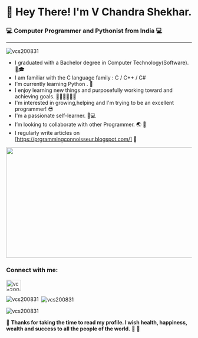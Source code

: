 # 👋 Hey There! I'm V Chandra Shekhar. #
###  💻 Computer Programmer and Pythonist from India  💻 ###
---
<p align="left"> <img src="https://komarev.com/ghpvc/?username=vcs200831&label=Profile%20views&color=0e75b6&style=flat" alt="vcs200831" /> </p>

*    I graduated with a Bachelor degree in Computer Technology(Software). 👨🎓
*    I am familiar with the C language family : C / C++ / C#
*    I’m currently learning Python . 🐍
*    I enjoy learning new things and purposefully working toward and achieving goals. 💪🏻💪🏻💪🏻
*    I'm interested in growing,helping and I'm trying to be an excellent programmer! 😎
*    I'm a passionate self-learner. 👨💻
*    I’m looking to collaborate with other Programmer. 🌏 🤝
*    I regularly write articles on [https://prgrammingconnoisseur.blogspot.com/] 📝

<div align="right">
  <img src="https://media.giphy.com/media/dWesBcTLavkZuG35MI/giphy.gif" width="600" height="300"/>
</div>

<h3 align="left">Connect with me:</h3>
<p align="left">
<a href="https://www.leetcode.com/vcs200831/" target="blank"><img align="center" src="https://raw.githubusercontent.com/rahuldkjain/github-profile-readme-generator/master/src/images/icons/Social/leet-code.svg" alt="vcs200831/" height="30" width="40" /></a>
</p>


<p><img align="left" src="https://github-readme-stats.vercel.app/api/top-langs?username=vcs200831&show_icons=true&locale=en&layout=compact" alt="vcs200831" /></p>

<p>&nbsp;<img align="center" src="https://github-readme-stats.vercel.app/api?username=vcs200831&show_icons=true&locale=en" alt="vcs200831" /></p>

<p><img align="center" src="https://github-readme-streak-stats.herokuapp.com/?user=vcs200831&" alt="vcs200831" /></p>

💖 **Thanks for taking the time to read my profile. I wish health, happiness, wealth and success to all the people of the world.** 🙏 🌺

